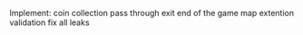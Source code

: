 Implement:	coin collection
			pass through exit
			end of the game
			map extention validation
			fix all leaks